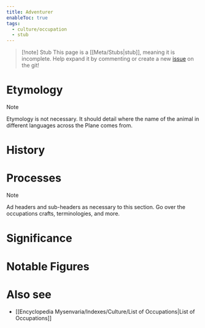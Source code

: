 ```yaml
---
title: Adventurer
enableToc: true
tags:
  - culture/occupation
  - stub
---
```


> [!note] Stub
> This page is a [[Meta/Stubs|stub]], meaning it is incomplete. Help expand it by commenting or create a new [issue](https://github.com/RagtimeGal/quartz--encyclopedia-mysenvaria/issues/new/choose) on the git!


# Etymology

> [!note]
> Etymology is not necessary. It should detail where the name of the animal in different languages across the Plane comes from.


# History

# Processes

> [!note]
> Ad headers and sub-headers as necessary to this section. Go over the occupations crafts, terminologies, and more.


# Significance

# Notable Figures

# Also see
- [[Encyclopedia Mysenvaria/Indexes/Culture/List of Occupations|List of Occupations]]